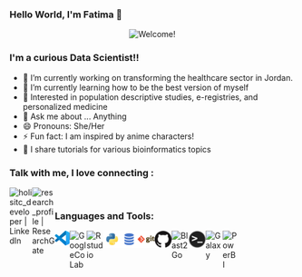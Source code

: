 
### Hello World, I'm Fatima  👋
<div align="center" width="50">
  
<img src="https://altheia.com/wp-content/uploads/2020/12/0KbmpXTpCCIt1TR1B.png" alt="Welcome!" width="900" height="450"/>
<br />
<div align="left" width="50">
  
### I'm a curious Data Scientist!!
- 🔭 I’m currently working on transforming the healthcare sector in Jordan.
- 🌱 I’m currently learning how to be the best version of myself
- 👯 Interested in population descriptive studies, e-registries, and personalized medicine
- 💬 Ask me about ... Anything
- 😄 Pronouns: She/Her
- ⚡ Fun fact: I am inspired by anime characters!
- 📝 I share tutorials for various bioinformatics topics


### Talk with me, I love connecting :
<img align="left" alt="holisitc_developer | LinkedIn" width="40px" src="https://cdn.jsdelivr.net/npm/simple-icons@v3/icons/linkedin.svg" />
<img align="left" alt="research_profile | ResearchGate" width="40px" src="https://upload.wikimedia.org/wikipedia/commons/thumb/5/5e/ResearchGate_icon_SVG.svg/2048px-ResearchGate_icon_SVG.svg.png" />
<br />
  
### Languages and Tools:

<img align="left" alt="Visual Studio Code" width="26px" src="https://raw.githubusercontent.com/github/explore/80688e429a7d4ef2fca1e82350fe8e3517d3494d/topics/visual-studio-code/visual-studio-code.png" />
<img align="left" alt="GoogleCoLab" width="30px" src="https://colab.research.google.com/img/colab_favicon_256px.png" />
<img align="left" alt="Rstudio" width="30px" src="https://cdn.icon-icons.com/icons2/2699/PNG/512/r_project_official_logo_icon_170811.png" />
<img align="left" alt="Python" width="30px" src="https://raw.githubusercontent.com/github/explore/80688e429a7d4ef2fca1e82350fe8e3517d3494d/topics/python/python.png" />
<img align="left" alt="SQL" width="30px" src="https://raw.githubusercontent.com/github/explore/80688e429a7d4ef2fca1e82350fe8e3517d3494d/topics/sql/sql.png" />
<img align="left" alt="Git" width="30px" src="https://raw.githubusercontent.com/github/explore/80688e429a7d4ef2fca1e82350fe8e3517d3494d/topics/git/git.png" />
<img align="left" alt="GitHub" width="30px" src="https://raw.githubusercontent.com/github/explore/78df643247d429f6cc873026c0622819ad797942/topics/github/github.png" />
<img align="left" alt="Blast2Go" width="30px" src="https://pbs.twimg.com/profile_images/1395519856/logo_blast2go_400x400.jpg" />
  <img align="left" alt="Terminal" width="30px" src="https://raw.githubusercontent.com/github/explore/80688e429a7d4ef2fca1e82350fe8e3517d3494d/topics/terminal/terminal.png" />
<img align="left" alt="Galaxy" width="30px" src="https://gallantries.github.io/video-library/assets/images/setup/galaxylogo.png" />
<img align="left" alt="PowerBI" width="25px" src="https://static-00.iconduck.com/assets.00/power-bi-icon-1536x2048-0xah5g2o.png" />
